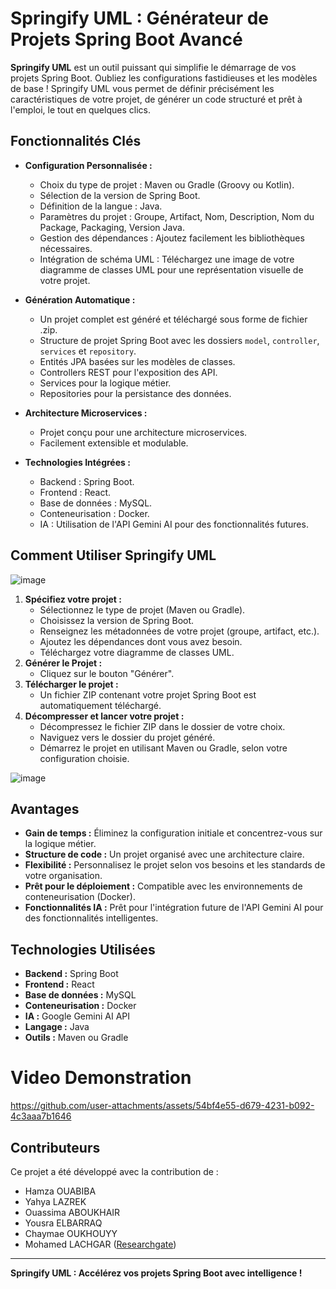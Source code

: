 # Springify UML : Générateur de Projets Spring Boot Avancé

**Springify UML** est un outil puissant qui simplifie le démarrage de vos projets Spring Boot. Oubliez les configurations fastidieuses et les modèles de base ! Springify UML vous permet de définir précisément les caractéristiques de votre projet, de générer un code structuré et prêt à l'emploi, le tout en quelques clics.

## Fonctionnalités Clés

*   **Configuration Personnalisée :**
    *   Choix du type de projet : Maven ou Gradle (Groovy ou Kotlin).
    *   Sélection de la version de Spring Boot.
    *   Définition de la langue : Java.
    *   Paramètres du projet : Groupe, Artifact, Nom, Description, Nom du Package, Packaging, Version Java.
    *   Gestion des dépendances : Ajoutez facilement les bibliothèques nécessaires.
    *   Intégration de schéma UML : Téléchargez une image de votre diagramme de classes UML pour une représentation visuelle de votre projet.

*   **Génération Automatique :**
    *   Un projet complet est généré et téléchargé sous forme de fichier .zip.
    *   Structure de projet Spring Boot avec les dossiers `model`, `controller`, `services` et `repository`.
    *   Entités JPA basées sur les modèles de classes.
    *   Controllers REST pour l'exposition des API.
    *   Services pour la logique métier.
    *   Repositories pour la persistance des données.

*   **Architecture Microservices :**
    *   Projet conçu pour une architecture microservices.
    *   Facilement extensible et modulable.

*   **Technologies Intégrées :**
    *   Backend : Spring Boot.
    *   Frontend : React.
    *   Base de données : MySQL.
    *   Conteneurisation : Docker.
    *   IA : Utilisation de l'API Gemini AI pour des fonctionnalités futures.

## Comment Utiliser Springify UML
![image](https://github.com/user-attachments/assets/c6049540-6d01-42e0-a8e6-f34e0239a53e)

1.  **Spécifiez votre projet :**
    *   Sélectionnez le type de projet (Maven ou Gradle).
    *   Choisissez la version de Spring Boot.
    *   Renseignez les métadonnées de votre projet (groupe, artifact, etc.).
    *   Ajoutez les dépendances dont vous avez besoin.
    *   Téléchargez votre diagramme de classes UML.
2.  **Générer le Projet :**
    *   Cliquez sur le bouton "Générer".
3.  **Télécharger le projet :**
    *   Un fichier ZIP contenant votre projet Spring Boot est automatiquement téléchargé.
4.  **Décompresser et lancer votre projet :**
    *   Décompressez le fichier ZIP dans le dossier de votre choix.
    *   Naviguez vers le dossier du projet généré.
    *   Démarrez le projet en utilisant Maven ou Gradle, selon votre configuration choisie.

![image](https://github.com/user-attachments/assets/97a109ac-0ae4-4625-b124-c9e3ae2e68a0)

## Avantages

*   **Gain de temps :** Éliminez la configuration initiale et concentrez-vous sur la logique métier.
*   **Structure de code :** Un projet organisé avec une architecture claire.
*   **Flexibilité :** Personnalisez le projet selon vos besoins et les standards de votre organisation.
*   **Prêt pour le déploiement :** Compatible avec les environnements de conteneurisation (Docker).
*   **Fonctionnalités IA :** Prêt pour l'intégration future de l'API Gemini AI pour des fonctionnalités intelligentes.

## Technologies Utilisées

*   **Backend :** Spring Boot
*   **Frontend :** React
*   **Base de données :** MySQL
*   **Conteneurisation :** Docker
*   **IA :** Google Gemini AI API
*   **Langage :** Java
*   **Outils :** Maven ou Gradle

# Video Demonstration

https://github.com/user-attachments/assets/54bf4e55-d679-4231-b092-4c3aaa7b1646


## Contributeurs

Ce projet a été développé avec la contribution de :

*   Hamza OUABIBA
*   Yahya LAZREK
*   Ouassima ABOUKHAIR
*   Yousra ELBARRAQ
*   Chaymae OUKHOUYY
*   Mohamed LACHGAR ([Researchgate](https://www.researchgate.net/profile/Mohamed-Lachgar))

---

**Springify UML : Accélérez vos projets Spring Boot avec intelligence !**




